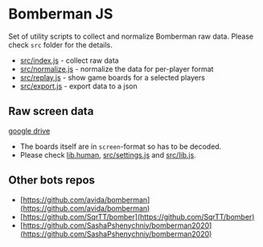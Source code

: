 # Bomberman JS

Set of utility scripts to collect and normalize Bomberman raw data.
Please check `src` folder for the details.

- [src/index.js](src/index.js) - collect raw data
- [src/normalize.js](src/normalize.js) - normalize the data for per-player format
- [src/replay.js](src/replay.js) - show game boards for a selected players
- [src/export.js](src/export.js) - export data to a json
 
 ## Raw screen data
 [google drive](https://drive.google.com/drive/folders/1GBYH9hBdGEIpRlbTvMJnGYgd4E9KasqX?usp=sharing)
 
 - The boards itself are in `screen`-format so has to be decoded. 
 - Please check [lib.human](https://github.com/illya13/bomberman-js/blob/master/src/lib.js#L18), [src/settings.js](src/settings.js) and [src/lib.js](src/lib.js).
 
 ## Other bots repos
 - [https://github.com/avida/bomberman](https://github.com/avida/bomberman)
 - [https://github.com/SqrTT/bomber](https://github.com/SqrTT/bomber)
 - [https://github.com/SashaPshenychniy/bomberman2020](https://github.com/SashaPshenychniy/bomberman2020)
 
    